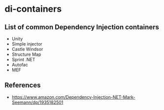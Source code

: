 # di-containers

## List of common Dependency Injection containers

 * Unity
 * Simple injector
 * Castle Windsor
 * Structure Map
 * Sprint .NET
 * Autofac
 * MEF


## References
 * https://www.amazon.com/Dependency-Injection-NET-Mark-Seemann/dp/1935182501
